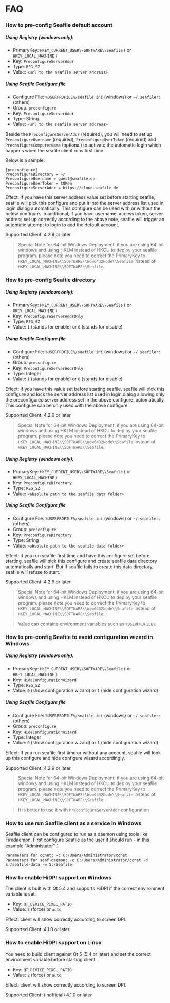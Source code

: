 # FAQ

### How to pre-config Seafile default account

##### Using Registry (windows only):

- PrimaryKey: `HKEY_CURRENT_USER\\SOFTWARE\\Seafile` ( or `HKEY_LOCAL_MACHINE` )
- Key: `PreconfigureServerAddr`
- Type: `REG_SZ`
- Value: `<url to the seafile server address>`

##### Using Seafile Configure file

- Configure File: `%USERPROFILE%/seafile.ini` (windows) or `~/.seafilerc` (others)
- Group: `preconfigure`
- Key: `PreconfigureServerAddr`
- Type: String
- Value: `<url to the seafile server address>`

Beside the `PreconfigureServerAddr` (required), you will need to set up
`PreconfigureUsername` (required), `PreconfigureUserToken` (required)
and `PreconfigureComputerName` (optional) to activate the automatic login which
happens when the seafile client runs first time.

Below is a sample:
```
[preconfigure]
PreconfigureDirectory = ~/
PreconfigureUsername = guest@seafile.de
PreconfigureUserToken = t0Ken
PreconfigureServerAddr = https://cloud.seafile.de
```

Effect: If you have this server address value set before starting seafile,
seafile will pick this configure and put it into the server address list used in
login dialog automatically. This configure can be used with or without the below
configure. In additional, if you have username, access token, server address set
up correctly according to the above note, seafile will trigger an automatic
attempt to login to add the default account.

Supported Client: 4.2.9 or later

> Special Note for 64-bit Windows Deployment: if you are using 64-bit windows
> and using HKLM instead of HKCU to deploy your seafile program. please note you need
> to correct the PrimaryKey to `HKEY_LOCAL_MACHINE\\SOFTWARE\\Wow6432Node\\Seafile`
> instead of `HKEY_LOCAL_MACHINE\\SOFTWARE\\Seafile`.

### How to pre-config Seafile directory

##### Using Registry (windows only):

- PrimaryKey: `HKEY_CURRENT_USER\\SOFTWARE\\Seafile` ( or `HKEY_LOCAL_MACHINE` )
- Key: `PreconfigureServerAddrOnly`
- Type: `REG_SZ`
- Value: `1` (stands for enable) or `0` (stands for disable)

##### Using Seafile Configure file

- Configure File: `%USERPROFILE%/seafile.ini` (windows) or `~/.seafilerc` (others)
- Group: `preconfigure`
- Key: `PreconfigureServerAddrOnly`
- Type: Integer
- Value: `1` (stands for enable) or `0` (stands for disable)

Effect: If you have this value set before starting seafile, seafile will
pick this configure and lock the server address list used in login dialog
allowing only the preconfigured server address set in the above configure.
automatically. This configure can be only used with the above configure.

Supported Client: 4.2.9 or later

> Special Note for 64-bit Windows Deployment: if you are using 64-bit windows
> and using HKLM instead of HKCU to deploy your seafile program. please note you need
> to correct the PrimaryKey to `HKEY_LOCAL_MACHINE\\SOFTWARE\\Wow6432Node\\Seafile`
> instead of `HKEY_LOCAL_MACHINE\\SOFTWARE\\Seafile`.

##### Using Registry (windows only):

- PrimaryKey: `HKEY_CURRENT_USER\\SOFTWARE\\Seafile` ( or `HKEY_LOCAL_MACHINE` )
- Key: `PreconfigureDirectory`
- Type: `REG_SZ`
- Value: `<absolute path to the seafile data folder>`

##### Using Seafile Configure file

- Configure File: `%USERPROFILE%/seafile.ini` (windows) or `~/.seafilerc` (others)
- Group: `preconfigure`
- Key: `PreconfigureDirectory`
- Type: String
- Value: `<absolute path to the seafile data folder>`

Effect: If you run seafile first time and have this configure set before
starting, seafile will pick this configure and create seafile data directory
automatically and start. But if seafile fails to create this data directory,
seafile will refuse to start.

Supported Client: 4.2.9 or later

> Special Note for 64-bit Windows Deployment: if you are using 64-bit windows
> and using HKLM instead of HKCU to deploy your seafile program. please note you need
> to correct the PrimaryKey to `HKEY_LOCAL_MACHINE\\SOFTWARE\\Wow6432Node\\Seafile`
> instead of `HKEY_LOCAL_MACHINE\\SOFTWARE\\Seafile`.

> Value can contains environment variables such as `%USERPROFILE%`

### How to pre-config Seafile to avoid configuration wizard in Windows

##### Using Registry (windows only):

- PrimaryKey: `HKEY_CURRENT_USER\\SOFTWARE\\Seafile` ( or `HKEY_LOCAL_MACHINE` )
- Key: `HideConfigurationWizard`
- Type: `REG_SZ`
- Value: `0` (show configuration wizard) or `1` (hide configuration wizard)

##### Using Seafile Configure file

- Configure File: `%USERPROFILE%/seafile.ini` (windows) or `~/.seafilerc` (others)
- Group: `preconfigure`
- Key: `HideConfigurationWizard`
- Type: Integer
- Value: `0` (show configuration wizard) or `1` (hide configuration wizard)

Effect: If you run seafile first time or without any account, seafile will look
up this configure and hide configure wizard accordingly.

Supported Client: 4.2.9 or later

> Special Note for 64-bit Windows Deployment: if you are using 64-bit windows
> and using HKLM instead of HKCU to deploy your seafile program. please note you need
> to correct the PrimaryKey to `HKEY_LOCAL_MACHINE\\SOFTWARE\\Wow6432Node\\Seafile`
> instead of `HKEY_LOCAL_MACHINE\\SOFTWARE\\Seafile`.

> It is better to use it with `PreconfigureServerAddr` configuration

### How to use run Seafile client as a service in Windows

Seafile client can be configured to run as a daemon using tools like Firedaemon. First configure Seafile as the user it should run - in this example "Administator"：


```
Parameters for ccnet: -c C:/Users/Administrator/ccnet
Parameters for seaf-daemon: -c C:/Users/Administrator/ccnet -d S:/seafile-data -w S:/Seafile
```

### How to enable HiDPI support on Windows

The client is built with Qt 5.4 and supports HiDPI if the correct environment
variable is set.

- Key: `QT_DEVICE_PIXEL_RATIO`
- Value: `2` (force) or `auto`

Effect: client will show correctly according to screen DPI.

Supported Client: 4.1.0 or later

### How to enable HiDPI support on Linux

You need to build client against Qt 5 (5.4 or later) and set the correct
environment variable before starting client.

- Key: `QT_DEVICE_PIXEL_RATIO`
- Value: `2` (force) or `auto`

Effect: client will show correctly according to screen DPI.

Supported Client: (inofficial) 4.1.0 or later
